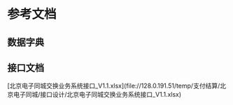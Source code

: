 # 参考文档

## 数据字典

## 接口文档

\[北京电子同城交换业务系统接口\_V1.1.xlsx\]\(file://128.0.191.51/temp/支付结算/北京电子同城/接口设计/北京电子同城交换业务系统接口\_V1.1.xlsx\)

